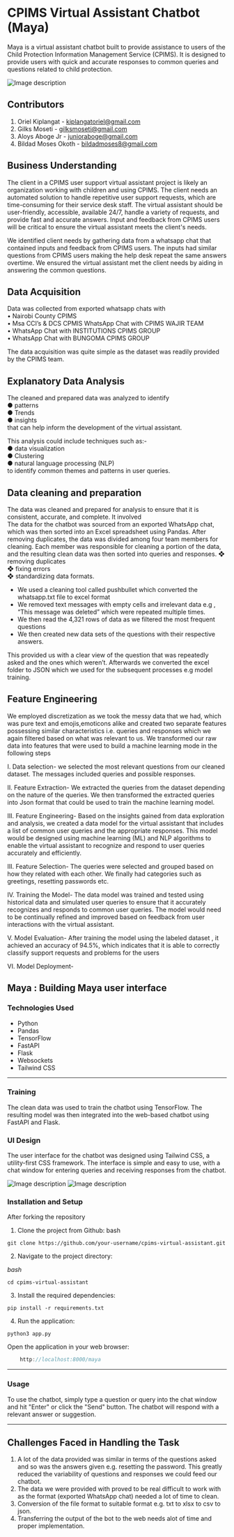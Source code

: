 
# CPIMS Virtual Assistant Chatbot (Maya)

Maya is a virtual assistant chatbot built to provide assistance to users of the Child Protection Information Management Service (CPIMS). It is designed to provide users with quick and accurate responses to common queries and questions related to child protection.

<img src="./assets/desktop_view.webp" alt="Image description">

## Contributors
1. Oriel Kiplangat - kiplangatoriel@gmail.com
2. Gilks Moseti - gilksmoseti@gmail.com
3. Aloys Aboge Jr - junioraboge@gmail.com
4. Bildad Moses Okoth - bildadmoses8@gmail.com

## Business Understanding

The client in a CPIMS user support virtual assistant project is likely an organization working with children and using CPIMS. The client needs an automated solution to handle repetitive user support requests, which are time-consuming for their service desk staff. The virtual assistant should be user-friendly, accessible, available 24/7, handle a variety of requests, and provide fast and accurate answers. Input and feedback from CPIMS users will be critical to ensure the virtual assistant meets the client's needs.

We identified client needs by gathering data from a whatsapp chat that contained inputs and feedback from CPIMS users. The inputs had similar questions from CPIMS users making the help desk repeat the same answers overtime. We ensured the virtual assistant met the client needs by aiding in answering the common questions.
## Data Acquisition

 Data was collected from exported whatsapp chats with 
 <br>
•	Nairobi County CPIMS   <br>
•	Msa CCI’s & DCS CPMIS WhatsApp Chat with CPIMS WAJIR TEAM  <br> 
•	WhatsApp Chat with INSTITUTIONS CPIMS GROUP  <br>
•	WhatsApp Chat with BUNGOMA CPIMS GROUP

The data acquisition was quite simple as the dataset was readily provided by the CPIMS team.

## Explanatory Data Analysis

The cleaned and prepared data was analyzed to identify <br>
●	patterns<br>
●	Trends<br>
●	insights  <br>
that can help inform the development of the virtual assistant.
 
This analysis could include techniques such as:- <br>
●	data visualization<br>
●	Clustering<br>
●	natural language processing (NLP) <br>
to identify common themes and patterns in user queries.

## Data cleaning and preparation

The data was cleaned and prepared for analysis to ensure that it is consistent, accurate, and complete. It involved <br>
The data for the chatbot was sourced from an exported WhatsApp chat, which was then sorted into an Excel spreadsheet using Pandas. After removing duplicates, the data was divided among four team members for cleaning. Each member was responsible for cleaning a portion of the data, and the resulting clean data was then sorted into queries and responses.
❖	removing duplicates <br>
❖	fixing errors <br>
❖	standardizing data formats.<br>

- We used a cleaning tool called pushbullet which converted the whatsapp.txt file to excel format
- We removed text messages with empty cells and irrelevant data e.g <Media omitted>, “This message was deleted” 
  which were repeated multiple times.
- We then read the 4,321 rows of data as we filtered the most frequent questions
- We then created new data sets of the questions with their respective answers.
   
This provided us with a clear view of the question that was repeatedly asked and the ones which weren’t. 
Afterwards we converted the excel folder to JSON which we used for the subsequent processes e.g model training.

## Feature Engineering

   We employed discretization as we took the messy data that we had, which was pure text and emojis,emoticons alike and created two separate features possessing similar characteristics i.e. queries and responses which we again filtered based on what was relevant to us. We transformed our raw data into features that were used to build a machine learning mode in the following steps <br>
   
I. Data selection- we selected the most relevant questions from our cleaned dataset. The messages included queries and possible responses.<br>
   
II. Feature Extraction- We extracted the queries from the dataset depending on the nature of the queries. We then transformed the extracted queries into Json format that could be used to train the machine learning model. <br>
   
III. Feature Engineering- Based on the insights gained from data exploration and analysis, we created a data model for the virtual assistant that includes a list of common user queries and the appropriate responses. This model would be designed using machine learning (ML) and NLP algorithms to enable the virtual assistant to recognize and respond to user queries accurately and efficiently. <br>
   
III. Feature Selection- The queries were selected and grouped based on how they related with each other. We finally had categories such as greetings, resetting passwords etc. <br>
   
IV. Training the Model- The data model was trained and tested using historical data and simulated user queries to ensure that it accurately recognizes and responds to common user queries. The model would need to be continually refined and improved based on feedback from user interactions with the virtual assistant. <br>
   
V. Model Evaluation- After training the model using the labeled dataset , it achieved an accuracy of 94.5%, which indicates that it is able to correctly classify support requests and problems for the users <br>
   
VI. Model Deployment- <br>

   
## Maya : Building Maya user interface
### Technologies Used

- Python
- Pandas
- TensorFlow
- FastAPI
- Flask
- Websockets
- Tailwind CSS

<hr/>

### Training

The clean data was used to train the chatbot using TensorFlow. The resulting model was then integrated into the web-based chatbot using FastAPI and Flask.

### UI Design

The user interface for the chatbot was designed using Tailwind CSS, a utility-first CSS framework. The interface is simple and easy to use, with a chat window for entering queries and receiving responses from the chatbot.

<img src="./assets/mobi_view.webp" alt="Image description">
<img src="./assets/mobi_view2.webp" alt="Image description">
   

### Installation and Setup

After forking the repository

1. Clone the project from Github:
   bash

```
git clone https://github.com/your-username/cpims-virtual-assistant.git
```

2. Navigate to the project directory:

_bash_

```
cd cpims-virtual-assistant
```

3. Install the required dependencies:

```
pip install -r requirements.txt
```

4. Run the application:

```
python3 app.py
```

Open the application in your web browser:

```javascript
    http://localhost:8000/maya
```

<hr/>

### Usage

To use the chatbot, simply type a question or query into the chat window and hit "Enter" or click the "Send" button. The chatbot will respond with a relevant answer or suggestion.

<hr/>
   
## Challenges Faced in Handling the Task
   
1.	A lot of the data provided was similar in terms of the questions asked and so was the answers given e.g. resetting the password. This greatly reduced the variability of questions and responses we could feed our chatbot.
2.	The data we were provided with proved to be real difficult to work with as the format (exported WhatsApp chat) needed a lot of time to clean.
3.	Conversion of the file format to suitable format e.g. txt to xlsx to csv to json.
4.	Transferring the output of the bot to the web needs alot of time and proper implementation.
